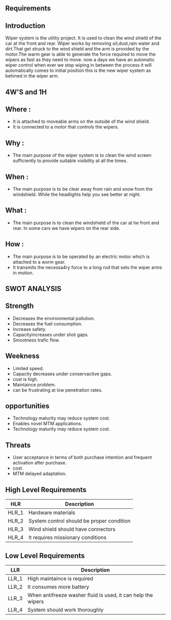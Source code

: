 ## Requirements
## Introduction
Wiper system is the utility project. It is used to clean the wind shield of the car at the front and rear. Wiper works by removing oil,dust,rain water and dirt.That get struck to the wind shield and the arm is provided by the motor.The warm gear is able to generate the force required to move the wipers as fast as they need to move. now a days we have an automatic wiper control when ever we stop wiping in between the process it will automatically comes to initial position this is the new wiper system as behined in the wiper arm.
## 4W'S and 1H
## Where :
* It is attached to moveable arms on the outside of the wind shield.
* It is connected to a motor that controls the wipers.
## Why :
* The main purpose of the wiper system is to clean the wind screen sufficiently to provide suitable visibility at all the times.
## When :
* The main purpose is to be clear away from rain and snow from the windshield. While the headlights help you see better at night.
## What :
* The main purpose is to clean the windshield of the car at he front and rear. In some cars we have wipers on the rear side.
## How :
* The main purpose is to be operated by an electric motor which is attached to a worm gear.
* It transmits the necessa4ry force to a long rod that sets the wiper arms in motion.

## SWOT ANALYSIS
## Strength
* Decreases the environmental pollution.
* Decreases the fuel consumption.
* Increase safety.
* Capacityincreases under shot gaps.
* Smootness trafic flow.
## Weekness
* Limited speed.
* Capacity decreases under conservactive gaps.
* cost is high.
* Maintaince problem.
* can be frustrating at low penetration rates.
## opportunities
* Technology maturity may reduce system cost.
* Enables novel MTM applications.
* Technology maturity may reduce system cost.
## Threats
* User acceptance in terms of both purchase intention and frequent activation after purchase.
* cost.
* MTM delayed adaptation.
## High Level Requirements
| HLR | Description |
|---- | ---------- |
| HLR_1 | Hardware materials |
| HLR_2 | System control should be proper condition |
| HLR_3 | Wind shield should have connectors |
| HLR_4 | It requires missionary conditions |

## Low Level Requirements
| LLR | Description |
|-----| ----------- |
| LLR_1 | High maintaince is required |
| LLR_2 | It consumes more battery |
| LLR_3 | When antifreeze washer fluid is used, it can help the wipers |
| LLR_4 | System should work thoroughly |
